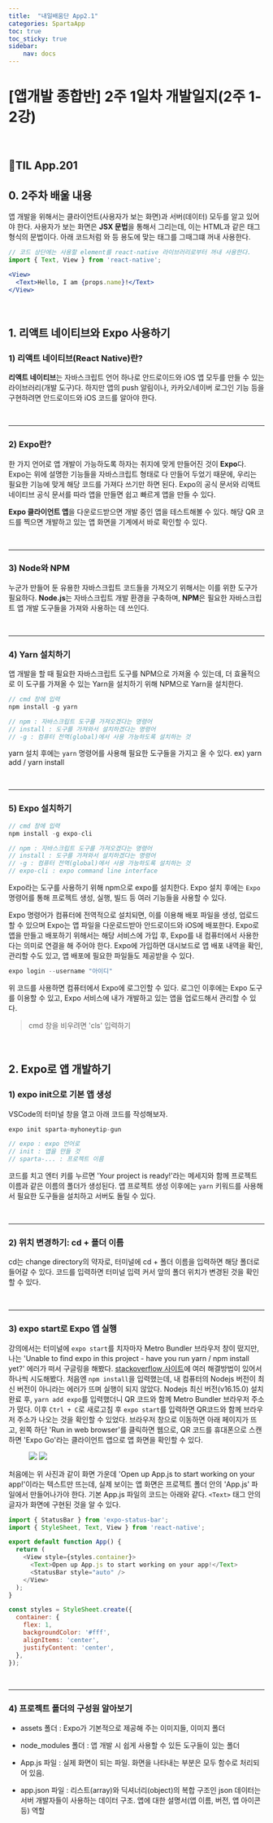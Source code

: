 ```yaml
---
title:  "내일배움단 App2.1"
categories: SpartaApp
toc: true
toc_sticky: true
sidebar:
    nav: docs
---
```


# [앱개발 종합반] 2주 1일차 개발일지(2주 1-2강)

<br>

## 📱TIL App.201

## 0. 2주차 배울 내용

앱 개발을 위해서는 클라이언트(사용자가 보는 화면)과 서버(데이터) 모두를 알고 있어야 한다. 사용자가 보는 화면은 **JSX 문법**을 통해서 그리는데, 이는 HTML과 같은 태그 형식의 문법이다. 아래 코드처럼 <View>와 <Text> 등 용도에 맞는 태그를 그때그떄 꺼내 사용한다.

```jsx
// 코드 상단에는 사용할 element를 react-native 라이브러리로부터 꺼내 사용한다.
import { Text, View } from 'react-native';

<View>
  <Text>Hello, I am {props.name}!</Text>
</View>
```

<br>

## 1. 리액트 네이티브와 Expo 사용하기

### 1) 리액트 네이티브(React Native)란?

**리액트 네이티브**는 자바스크립트 언어 하나로 안드로이드와 iOS 앱 모두를 만들 수 있는 라이브러리(개발 도구)다. 하지만 앱의 push 알림이나, 카카오/네이버 로그인 기능 등을 구현하려면 안드로이드와 iOS 코드를 알아야 한다. 

<br>

---

### 2) Expo란?

한 가지 언어로 앱 개발이 가능하도록 하자는 취지에 맞게 만들어진 것이 **Expo**다. Expo는 위에 설명한 기능들을 자바스크립트 형태로 다 만들어 두었기 때문에, 우리는 필요한 기능에 맞게 해당 코드를 가져다 쓰기만 하면 된다. Expo의 공식 문서와 리액트 네이티브 공식 문서를 따라 앱을 만들면 쉽고 빠르게 앱을 만들 수 있다.
<br>

**Expo 클라이언트 앱**을 다운로드받으면 개발 중인 앱을 테스트해볼 수 있다. 해당 QR 코드를 찍으면 개발하고 있는 앱 화면을 기계에서 바로 확인할 수 있다.

<br>

---

### 3) Node와 NPM

누군가 만들어 둔 유용한 자바스크립트 코드들을 가져오기 위해서는 이를 위한 도구가 필요하다. **Node.js**는 자바스크립트 개발 환경을 구축하며, **NPM**은 필요한 자바스크립트 앱 개발 도구들을 가져와 사용하는 데 쓰인다. 

<br>

---

### 4) Yarn 설치하기

앱 개발을 할 때 필요한 자바스크립트 도구를 NPM으로 가져올 수 있는데, 더 효율적으로 이 도구를 가져올 수 있는 Yarn을 설치하기 위해 NPM으로 Yarn을 설치한다.

```js
// cmd 창에 입력
npm install -g yarn

// npm : 자바스크립트 도구를 가져오겠다는 명령어
// install : 도구를 가져와서 설치하겠다는 명령어
// -g : 컴퓨터 전역(global)에서 사용 가능하도록 설치하는 것
```
yarn 설치 후에는 `yarn` 명령어를 사용해 필요한 도구들을 가지고 올 수 있다. ex) yarn add / yarn install

<br>

---

### 5) Expo 설치하기

```js
// cmd 창에 입력
npm install -g expo-cli

// npm : 자바스크립트 도구를 가져오겠다는 명령어
// install : 도구를 가져와서 설치하겠다는 명령어
// -g : 컴퓨터 전역(global)에서 사용 가능하도록 설치하는 것
// expo-cli : expo command line interface
```
Expo라는 도구를 사용하기 위해 npm으로 expo를 설치한다. Expo 설치 후에는 `Expo` 명령어를 통해 프로젝트 생성, 실행, 빌드 등 여러 기능들을 사용할 수 있다. 
<br>

Expo 명령어가 컴퓨터에 전역적으로 설치되면, 이를 이용해 배포 파일을 생성, 업로드할 수 있으며 Expo는 앱 파일을 다운로드받아 안드로이드와 iOS에 배포한다. Expo로 앱을 만들고 배포하기 위해서는 해당 서비스에 가입 후, Expo를 내 컴퓨터에서 사용한다는 의미로 연결을 해 주어야 한다. Expo에 가입하면 대시보드로 앱 배포 내역을 확인, 관리할 수도 있고, 앱 배포에 필요한 파일들도 제공받을 수 있다.
<br>

```js
expo login --username "아이디"
```
위 코드를 사용하면 컴퓨터에서 Expo에 로그인할 수 있다. 로그인 이후에는 Expo 도구를 이용할 수 있고, Expo 서비스에 내가 개발하고 있는 앱을 업로드해서 관리할 수 있다. 

> cmd 창을 비우려면 'cls' 입력하기

<br>

## 2. Expo로 앱 개발하기

### 1) expo init으로 기본 앱 생성

VSCode의 터미널 창을 열고 아래 코드를 작성해보자.

```js
expo init sparta-myhoneytip-gun

// expo : expo 언어로
// init : 앱을 만들 것
// sparta-... : 프로젝트 이름
```

코드를 치고 엔터 키를 누르면 'Your project is ready!'라는 메세지와 함께 프로젝트 이름과 같은 이름의 폴더가 생성된다. 앱 프로젝트 생성 이후에는 `yarn` 키워드를 사용해서 필요한 도구들을 설치하고 서버도 돌릴 수 있다. 

<br>

---

### 2) 위치 변경하기: cd + 폴더 이름

cd는 change directory의 약자로, 터미널에 cd + 폴더 이름을 입력하면 해당 폴더로 들어갈 수 있다. 코드를 입력하면 터미널 입력 커서 앞의 폴더 위치가 변경된 것을 확인할 수 있다.

<br>

---

### 3) expo start로 Expo 앱 실행

강의에서는 터미널에 `expo start`를 치자마자 Metro Bundler 브라우저 창이 떴지만, 나는 'Unable to find expo in this project - have you run yarn / npm install yet?' 에러가 떠서 구글링을 해봤다. [stackoverflow 사이트][1]에 여러 해결방법이 있어서 하나씩 시도해봤다. 처음엔 `npm install`을 입력했는데, 내 컴퓨터의 Nodejs 버전이 최신 버전이 아니라는 에러가 뜨며 실행이 되지 않았다. Nodejs 최신 버전(v16.15.0) 설치 완료 후, `yarn add expo`를 입력했더니 QR 코드와 함께 Metro Bundler 브라우저 주소가 떴다. 이후 `Ctrl + C`로 새로고침 후 `expo start`를 입력하면 QR코드와 함께 브라우저 주소가 나오는 것을 확인할 수 있었다. 브라우저 창으로 이동하면 아래 페이지가 뜨고, 왼쪽 하단 'Run in web browser'를 클릭하면 웹으로, QR 코드를 휴대폰으로 스캔하면 'Expo Go'라는 클라이언트 앱으로 앱 화면을 확인할 수 있다. 

<figure class="half">
  <a href="../../assets/images/a02_metrobundler.jpg"><img src="../../assets/images/a02_metrobundler.jpg"></a>
  <a href="../../assets/images/a02_blankspace.jpg"><img src="../../assets/images/a02_blankspace.jpg"></a>
</figure>

처음에는 위 사진과 같이 화면 가운데 'Open up App.js to start working on your app!'이라는 텍스트만 뜨는데, 실제 보이는 앱 화면은 프로젝트 폴더 안의 'App.js' 파일에서 만들어나가야 한다. 기본 App.js 파일의 코드는 아래와 같다. `<Text>` 태그 안의 글자가 화면에 구현된 것을 알 수 있다. 

```js
import { StatusBar } from 'expo-status-bar';
import { StyleSheet, Text, View } from 'react-native';

export default function App() {
  return (
    <View style={styles.container}>
      <Text>Open up App.js to start working on your app!</Text>
      <StatusBar style="auto" />
    </View>
  );
}

const styles = StyleSheet.create({
  container: {
    flex: 1,
    backgroundColor: '#fff',
    alignItems: 'center',
    justifyContent: 'center',
  },
});
```
<br>

---

### 4) 프로젝트 폴더의 구성원 알아보기

+ assets 폴더 : Expo가 기본적으로 제공해 주는 이미지들, 이미지 폴더

+ node_modules 폴더 : 앱 개발 시 쉽게 사용할 수 있든 도구들이 있는 폴더

+ App.js 파일 : 실제 화면이 되는 파일. 화면을 나타내는 부분은 모두 함수로 처리되어 있음.

+ app.json 파일 : 리스트(array)와 딕셔너리(object)의 복합 구조인 json 데이터는 서버 개발자들이 사용하는 데이터 구조. 앱에 대한 설명서(앱 이름, 버전, 앱 아이콘 등) 역할

<br>



[1]: https://stackoverflow.com/questions/67618967/unable-to-find-expo-in-this-project-have-you-run-yarn-npm-install-yet